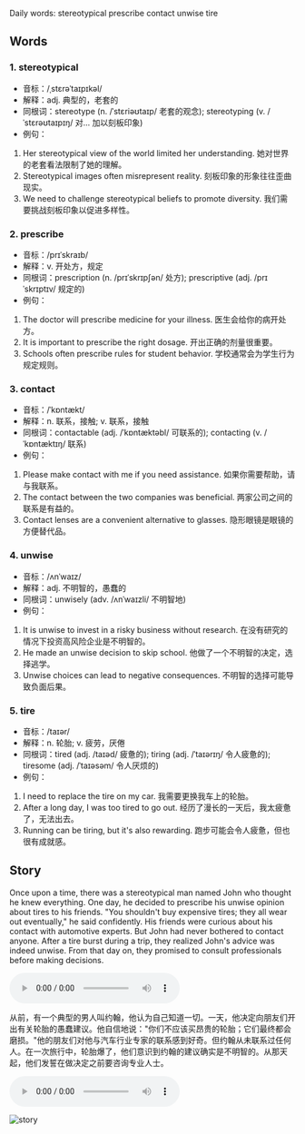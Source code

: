 Daily words: stereotypical prescribe contact unwise tire

## Words
### 1. stereotypical
- 音标：/ˌstɛrəˈtaɪpɪkəl/ <span style="cursor: pointer;" onclick="document.getElementById('audio-player-1').play()"><i class="fas fa-volume-up"></i></span>
<audio id="audio-player-1" src="https://files.dwong.top/words/stereotypical.mp3" style="display:none;"></audio>
- 解释：adj. 典型的，老套的
- 同根词：stereotype (n. /ˈstɛriəʊtaɪp/ 老套的观念); stereotyping (v. /ˈstɛrəʊtaɪpɪŋ/ 对... 加以刻板印象)
- 例句：
1. Her stereotypical view of the world limited her understanding.  她对世界的老套看法限制了她的理解。
2. Stereotypical images often misrepresent reality.  刻板印象的形象往往歪曲现实。
3. We need to challenge stereotypical beliefs to promote diversity.  我们需要挑战刻板印象以促进多样性。  

### 2. prescribe
- 音标：/prɪˈskraɪb/ <span style="cursor: pointer;" onclick="document.getElementById('audio-player-2').play()"><i class="fas fa-volume-up"></i></span>
<audio id="audio-player-2" src="https://files.dwong.top/words/prescribe.mp3" style="display:none;"></audio>
- 解释：v. 开处方，规定
- 同根词：prescription (n. /prɪˈskrɪpʃən/ 处方); prescriptive (adj. /prɪˈskrɪptɪv/ 规定的)
- 例句：
1. The doctor will prescribe medicine for your illness.  医生会给你的病开处方。
2. It is important to prescribe the right dosage.  开出正确的剂量很重要。
3. Schools often prescribe rules for student behavior.  学校通常会为学生行为规定规则。  

### 3. contact
- 音标：/ˈkɒntækt/ <span style="cursor: pointer;" onclick="document.getElementById('audio-player-3').play()"><i class="fas fa-volume-up"></i></span>
<audio id="audio-player-3" src="https://files.dwong.top/words/contact.mp3" style="display:none;"></audio>
- 解释：n. 联系，接触; v. 联系，接触
- 同根词：contactable (adj. /ˈkɒntæktəbl/ 可联系的); contacting (v. /ˈkɒntæktɪŋ/ 联系)
- 例句：
1. Please make contact with me if you need assistance.  如果你需要帮助，请与我联系。
2. The contact between the two companies was beneficial.  两家公司之间的联系是有益的。
3. Contact lenses are a convenient alternative to glasses.  隐形眼镜是眼镜的方便替代品。  

### 4. unwise
- 音标：/ʌnˈwaɪz/ <span style="cursor: pointer;" onclick="document.getElementById('audio-player-4').play()"><i class="fas fa-volume-up"></i></span>
<audio id="audio-player-4" src="https://files.dwong.top/words/unwise.mp3" style="display:none;"></audio>
- 解释：adj. 不明智的，愚蠢的
- 同根词：unwisely (adv. /ʌnˈwaɪzli/ 不明智地)
- 例句：
1. It is unwise to invest in a risky business without research.  在没有研究的情况下投资高风险企业是不明智的。
2. He made an unwise decision to skip school.  他做了一个不明智的决定，选择逃学。
3. Unwise choices can lead to negative consequences.  不明智的选择可能导致负面后果。  

### 5. tire
- 音标：/taɪər/ <span style="cursor: pointer;" onclick="document.getElementById('audio-player-5').play()"><i class="fas fa-volume-up"></i></span>
<audio id="audio-player-5" src="https://files.dwong.top/words/tire.mp3" style="display:none;"></audio>
- 解释：n. 轮胎; v. 疲劳，厌倦
- 同根词：tired (adj. /taɪəd/ 疲惫的); tiring (adj. /ˈtaɪərɪŋ/ 令人疲惫的); tiresome (adj. /ˈtaɪəsəm/ 令人厌烦的)
- 例句：
1. I need to replace the tire on my car.  我需要更换我车上的轮胎。
2. After a long day, I was too tired to go out.  经历了漫长的一天后，我太疲惫了，无法出去。
3. Running can be tiring, but it's also rewarding.  跑步可能会令人疲惫，但也很有成就感。  

## Story
Once upon a time, there was a stereotypical man named John who thought he knew everything. One day, he decided to prescribe his unwise opinion about tires to his friends. "You shouldn't buy expensive tires; they all wear out eventually," he said confidently. His friends were curious about his contact with automotive experts. But John had never bothered to contact anyone. After a tire burst during a trip, they realized John's advice was indeed unwise. From that day on, they promised to consult professionals before making decisions.

<audio controls>
  <source src="https://files.dwong.top/story/2024-10-12-english.mp3" type="audio/mpeg">
  你的浏览器不支持音频元素。
</audio>
  

从前，有一个典型的男人叫约翰，他认为自己知道一切。一天，他决定向朋友们开出有关轮胎的愚蠢建议。他自信地说："你们不应该买昂贵的轮胎；它们最终都会磨损。"他的朋友们对他与汽车行业专家的联系感到好奇。但约翰从未联系过任何人。在一次旅行中，轮胎爆了，他们意识到约翰的建议确实是不明智的。从那天起，他们发誓在做决定之前要咨询专业人士。

<audio controls>
  <source src="https://files.dwong.top/story/2024-10-12-chinese.mp3" type="audio/mpeg">
  你的浏览器不支持音频元素。
</audio>
  

![story](https://files.dwong.top/images/2024-10-12.png)

